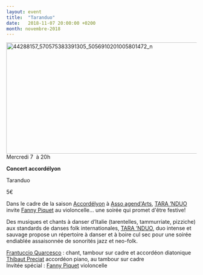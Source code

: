 ```yaml
---
layout: event
title:  "Taranduo"
date:   2018-11-07 20:00:00 +0200
month: novembre-2018
---
```

<img class=" size-full wp-image-5674 alignnone" src="https://agendarts.files.wordpress.com/2018/09/44288157_570575383391305_5056910201005801472_n.jpg" alt="44288157_570575383391305_5056910201005801472_n" width="784" height="295" />Mercredi 7  à 20h

**Concert accordélyon**

Taranduo

5€

Dans le cadre de la saison <a href="https://www.facebook.com/accordelyon/" target="_blank" rel="noopener noreferrer">Accordélyon</a> à <a href="https://www.facebook.com/agendarts/" target="_blank" rel="noopener noreferrer">Asso agend'Arts</a>, <a href="https://www.facebook.com/taranduo/" target="_blank" rel="noopener noreferrer">TARA &lsquo;NDUO</a> invite <a href="https://www.facebook.com/fanochecloche" target="_blank" rel="noopener noreferrer">Fanny Piquet</a> au violoncelle... une soirée qui promet d'être festive!

Des musiques et chants à danser d’Italie (tarentelles, tammurriate, pizziche) aux standards de danses folk internationales, <a href="https://www.facebook.com/taranduo/" target="_blank" rel="noopener noreferrer">TARA &lsquo;NDUO</a>, duo intense et sauvage propose un répertoire à danser et à boire cul sec pour une soirée endiablée assaisonnée de sonorités jazz et neo-folk.

<a href="https://www.facebook.com/frantuccioquarcesco" target="_blank" rel="noopener noreferrer">Frantuccio Quarcesco</a> : chant, tambour sur cadre et accordéon diatonique  
<a href="https://www.facebook.com/profile.php?id=1444963852" target="_blank" rel="noopener noreferrer">Thibaut Preciat</a> accordéon piano, au tambour sur cadre  
Invitée spécial : <a href="https://www.facebook.com/fanochecloche" target="_blank" rel="noopener noreferrer">Fanny Piquet</a> violoncelle